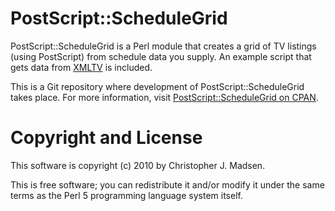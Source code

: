 PostScript::ScheduleGrid
========================

PostScript::ScheduleGrid is a Perl module that creates a grid of TV listings (using PostScript) from schedule data you supply.  An example script that gets data from [XMLTV](http://xmltv.org/) is included.


This is a Git repository where development of PostScript::ScheduleGrid takes place.  For more information, visit [PostScript::ScheduleGrid on CPAN](http://search.cpan.org/dist/PostScript-ScheduleGrid/).



Copyright and License
=====================

This software is copyright (c) 2010 by Christopher J. Madsen.

This is free software; you can redistribute it and/or modify it under the same terms as the Perl 5 programming language system itself.
